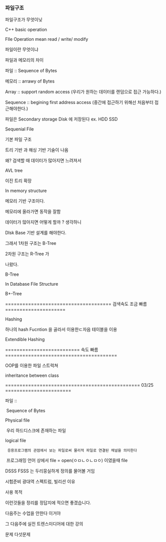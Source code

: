 ### 파일구조 

파일구조가 무엇이닞

C++ basic operation



FIle Operation mean read / write/ modify



파일이란 무엇이냐



파일과 메모리의 차이 

파일 ::  Sequence of Bytes

메모리 :: arrawy of Bytes

Array :: support random access (우리가 원하는 데이터를 랜덤으로 접근 가능하다.)

Sequence :: begining first address access (중간에 접근하기 위해선 처음부터 접근해야한다.)



파일은 Secondary storage Disk 에 저장된다 ex. HDD SSD

Sequenial File

기본 파일 구조 

트리 기반 과 해싱 기반 기술이 나옴

왜? 검색할 때 데이터가 많아지면 느려져서



AVL tree

이진 트리 확장

In memory structure

메모리 기반 구조이다.

메모리에 올라가면 동작을 잘함

데이터가 많아지면 어떻게 할까 ?  생각하니 

DIsk Base 기반 설계를 해야한다. 

그래서 1차원 구조는 B-Tree

2차원 구조는 R-Tree 가 

나왔다.



B-Tree  

In Database File Structure



B+-Tree



===================================== 검색속도 조금 빠름 =====================

Hashing

하나의 hash Fucntion 을 골라서 이용한ㄷ자음 테이블을 이용





Extendible Hashing 



========================== 속도 빠름 =======================================

OOP를 이용한 파일 스트럭쳐 



inheritance between class







=============================================== 03/25 =======================



파일 ::

​	Sequence of Bytes

Physical file	

​	우리 하드디스크에 존재하는 파일

logical file

 	 응용프로그램의 관점에서 보는 파일로써 물리적 파일로 연결된 채널을 의미한다

​	 프로그래밍 언어 상에서 file = open(ㅇㅁㄴㅇㄴㅁㅇ) 이였을때 file

































DSSS FSSS 는 두리뭉실하게 정의를 물어볼 거임

시험준비 광대역 스펙트럼, 빌리션 이유 

사용 목적

이런것들을 정리를 정답지에 적으면 좋겠습니다.

다음주는 수업을 안한다 이거야

그 다음주에 실전 트렌스미디어에 대한 강의 

문제 다섯문제


